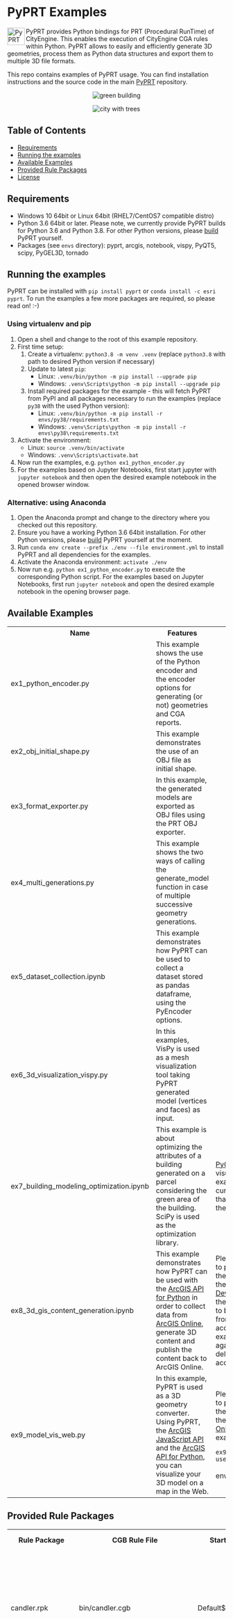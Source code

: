 # PyPRT Examples

<img align="left" alt="PyPRT Icon" width="40px" src="images/pyprt_logo.png" />

PyPRT provides Python bindings for PRT (Procedural RunTime) of CityEngine. This enables the execution of CityEngine CGA rules within Python. PyPRT allows to easily and efficiently generate 3D geometries, process them as Python data structures and export them to multiple 3D file formats.

This repo contains examples of PyPRT usage. You can find installation instructions and the source code in the main [PyPRT](https://github.com/Esri/pyprt) repository.

<p align="center"><img src="images/building.png" alt="green building" /></p>
<p align="center"><img src="images/generated_trees.png" alt="city with trees" /></p>

## Table of Contents

* [Requirements](#requirements)
* [Running the examples](#running-the-examples)
* [Available Examples](#available-examples)
* [Provided Rule Packages](#provided-rule-packages)
* [License](#license)

## Requirements

* Windows 10 64bit or Linux 64bit (RHEL7/CentOS7 compatible distro)
* Python 3.6 64bit or later. Please note, we currently provide PyPRT builds for Python 3.6 and Python 3.8. For other Python versions, please [build](https://github.com/Esri/pyprt) PyPRT yourself. 
* Packages (see `envs` directory): pyprt, arcgis, notebook, vispy, PyQT5, scipy, PyGEL3D, tornado

## Running the examples

PyPRT can be installed with `pip install pyprt` or `conda install -c esri pyprt`. To run the examples a few more packages are required, so please read on! :-)

### Using virtualenv and pip

1. Open a shell and change to the root of this example repository.
1. First time setup:
   1. Create a virtualenv: `python3.8 -m venv .venv` (replace `python3.8` with path to desired Python version if necessary)
   1. Update to latest `pip`:
      * Linux: `.venv/bin/python -m pip install --upgrade pip`
      * Windows: `.venv\Scripts\python -m pip install --upgrade pip`
   1. Install required packages for the example - this will fetch PyPRT from PyPI and all packages necessary to run the examples (replace `py38` with the used Python version):
      * Linux: `.venv/bin/python -m pip install -r envs/py38/requirements.txt`
      * Windows: `.venv\Scripts\python -m pip install -r envs\py38\requirements.txt`
1. Activate the environment:
   * Linux: `source .venv/bin/activate`
   * Windows: `.venv\Scripts\activate.bat`
1. Now run the examples, e.g. `python ex1_python_encoder.py` 
1. For the examples based on Jupyter Notebooks, first start jupyter with `jupyter notebook` and then open the desired example notebook in the opened browser window.

### Alternative: using Anaconda

1. Open the Anaconda prompt and change to the directory where you checked out this repository.
1. Ensure you have a working Python 3.6 64bit installation. For other Python versions, please [build](https://github.com/Esri/pyprt) PyPRT yourself at the moment.
1. Run `conda env create --prefix ./env --file environment.yml` to install PyPRT and all dependencies for the examples.
1. Activate the Anaconda environment: `activate ./env`
1. Now run e.g. `python ex1_python_encoder.py` to execute the corresponding Python script. For the examples based on Jupyter Notebooks, first run `jupyter notebook` and open the desired example notebook in the opening browser page.

## Available Examples

<table style="width:100%">
  <tr>
    <th>Name</th>
    <th>Features</th> 
    <th>Notes</th>
  </tr>
  <tr>
    <td>ex1_python_encoder.py</td>
    <td>This example shows the use of the Python encoder and the encoder options for generating (or not) geometries and CGA reports. </td>
    <td> </td>
  </tr>
  <tr>
    <td>ex2_obj_initial_shape.py</td>
    <td>This example demonstrates the use of an OBJ file as initial shape.</td>
    <td> </td>
  </tr>
  <tr>
    <td>ex3_format_exporter.py</td>
    <td>In this example, the generated models are exported as OBJ files using the PRT OBJ exporter.</td>
    <td> </td>
  </tr>
  <tr>
    <td>ex4_multi_generations.py</td>
    <td>This example shows the two ways of calling the generate_model function in case of multiple successive geometry generations.</td> 
    <td> </td>
  </tr>
  <tr>
    <td>ex5_dataset_collection.ipynb</td>
    <td>This example demonstrates how PyPRT can be used to collect a dataset stored as pandas dataframe, using the PyEncoder options.</td>
    <td> </td>
  </tr>
  <tr>
    <td>ex6_3d_visualization_vispy.py</td>
    <td>In this examples, VisPy is used as a mesh visualization tool taking PyPRT generated model (vertices and faces) as input.</td>
    <td> </td>
  </tr>
  <tr>
    <td>ex7_building_modeling_optimization.ipynb</td>
    <td>This example is about optimizing the attributes of a building generated on a parcel considering the green area of the building. SciPy is used as the optimization library.</td>
    <td><a href="https://pypi.org/project/PyGEL3D">PyGEL3D</a> is used as a visualization tool in this example. There is currently a known issue that the display is using the wrong up axis.</td>
  </tr>
  <tr>
    <td>ex8_3d_gis_content_generation.ipynb</td>
    <td>This example demonstrates how PyPRT can be used with the <a href="https://developers.arcgis.com/python/">ArcGIS API for Python</a> in order to collect data from <a href="https://www.esri.com/en-us/arcgis/products/arcgis-online/overview">ArcGIS Online</a>, generate 3D content and publish the content back to ArcGIS Online.</td>
    <td>Please note that in order to publish and visualize the generated models, the user needs an <a href="https://developers.arcgis.com/">ArcGIS Developer account</a>. Also, the published item needs to be manually deleted from the ArcGIS Online account before the example script can be run again (we do not want to delete things from your account).</td>
  </tr>
  <tr>
    <td>ex9_model_vis_web.py</td>
    <td>In this example, PyPRT is used as a 3D geometry converter. Using PyPRT, the <a href="https://developers.arcgis.com/javascript/">ArcGIS JavaScript API</a> and the <a href="https://developers.arcgis.com/python/">ArcGIS API for Python</a>, you can visualize your 3D model on a map in the Web.</td>
    <td>Please note that in order to publish and visualize the generated models, the user needs an <a href="https://www.esri.com/en-us/arcgis/products/create-account">ArcGIS Online account</a>. To try the example, run
	  <code>
	    python ex9_model_vis_web.py --username=my_AGO_username
      </code>
	  in your Python environment.
	</td>
  </tr>
</table>


## Provided Rule Packages

<table style="width:100%">
  <tr>
    <th>Rule Package</th>
    <th>CGB Rule File</th>
	<th>Start Rule</th> 
    <th>Shape Attributes</th>
	<th>Attributes Default Values</th>
    <th>Brief Description</th>
  </tr>
  <tr>
    <td>candler.rpk</td>
    <td>bin/candler.cgb</td>
	<td>Default$Footprint</td>
    <td>BuildingHeight<br/>
		Mode<br/>
		FloorHeight<br/>
		GroundfloorHeight<br/>
		TileWidth<br/>
		CorniceOverhang<br/>
		WindowHeight<br/>
		FrontWindowWidth<br/>
		RearWindowWidth<br/>
		SillSize<br/>
		CornerWallWidth<br/>
		WallTexture<br/>
		ColorizeWall</td>
	<td>62.0<br/>
		"Visualization"<br/>
		3.5<br/>
		4.3<br/>
		3.55<br/>
		1.2<br/>
		2.05<br/>
		2.15<br/>
		1.2<br/>
		0.26<br/>
		1.0<br/>
		"facade/walls/bricks.jpg"<br/>
		"#FCEFE2"</td>
    <td>Allows generating a "candler" building model, which is textured, detailed and realistic.</td>
  </tr>
  <tr>
    <td>envelope2002.rpk</td>
    <td>rules/typology/envelope2002.cgb</td>
    <td>Default$Lot</td>
    <td>Density_bonus_height<br/>
		shape_of_building<br/>
		lot_coverage_parameter<br/>
		height_first_tier<br/>
		first_setback_size<br/>
		height_second_tier<br/>
		second_setback_size<br/>
		ground_floors_use<br/>
		main_building_use<br/>
		create_green_spaces<br/>
		report_but_not_display_green<br/>
		etc...</td>
	<td>60.0<br/>
		1.0<br/>
		60.0<br/>
		12.2<br/>
		3.0<br/>
		40.0<br/>
		3.0<br/>
		"commercial"<br/>
		"residential"<br/>
		false<br/>
		false<br/>
		etc...</td>
    <td>Allows generating a realistic and detailed building.</td>
  </tr>
  <tr>
    <td>extrusion_rule.rpk</td>
    <td>bin/extrusion_rule.cgb</td>
    <td>Default$Footprint</td>
    <td>minBuildingHeight<br/>
		maxBuildingHeight<br/>
		buildingColor<br/>
		OBJECTID<br/>
		text</td>
	<td>10.0<br/>
		30.0<br/>
		"#FF00FF"<br/>
		0.0<br/>
		"salut"</td>
    <td>Performs a simple extrusion of the initial shape with a height equals to a random number between the min and maxBuildingHeight.</td>
  </tr>
  <tr>
    <td>noRule.rpk</td>
    <td>bin/noRule.cgb</td>
    <td>Default$Lot</td>
    <td> </td>
	<td> </td>
    <td>Performs the identity operation.</td>
  </tr>
  <tr>
    <td>translateModel.rpk</td>
    <td>bin/translateModel.cgb</td>
    <td>Default$Lot</td>
    <td>vec_x<br/>
		vec_y<br/>
		vec_z</td>
	<td>0.0<br/>
		0.0<br/>
		0.0</td>
    <td>Allows translating the initial shape in x, y and z directions.</td>
  </tr>
</table>

## License

PyPRT is under the same license as the included [CityEngine SDK](https://github.com/Esri/esri-cityengine-sdk#licensing).

An exception is the PyPRT source code (without CityEngine SDK, binaries, or object code), which is licensed under the Apache License, Version 2.0 (the “License”); you may not use this work except in compliance with the License. You may obtain a copy of the License at http://www.apache.org/licenses/LICENSE-2.0.

[Back to top](#table-of-contents)

[Go to source code](https://github.com/Esri/pyprt)
